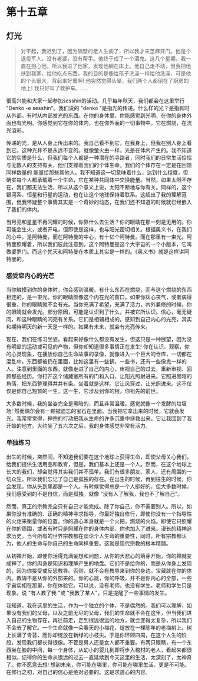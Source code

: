 # 第十五章
## 灯光
>对不起，我迟到了，因为隔壁的老人生病了，所以我才来芝麻开门。他是个退役军人，没有老婆，没有帮手。他终于成了一个酒鬼。这几个星期，我一直在担心他，所以我进了他家，发现他躺在床上。他自己走不动，但我把他扶到我家，给他吃点东西。我的目的是像给孩子洗澡一样给他洗澡，可是他的个头很大，背起来好重啊! 他突然觉得头晕，我们两个人都倒在了厨房的地上! 我只好叫了救护车。. . .

很高兴能和大家一起参加sesshin的活动。几乎每年秋天，我们都会在这里举行 "Denko -e sesshin"。我们说的 "denko "是指光的传递。什么样的光？是指有时从外部，有时从内部发光的东西。在你的身体里，你能感觉到光明，在你的身体外面也有光明。你感觉到它在你的体内，也在你外面的一切事物中。它在燃烧，在流光溢彩。

传递的光，是从人身上传出来的。我自己看不到它，在我身上，但我在别人身上看到它。这种光并不是永远不变的。就像萤火虫一样，光是在体内产生的。我不知道它的实质是什么，但我们每个人都是一种潜在的寻路者，同时我们的日常生活恰恰与无数人的支持有关，他们支撑着我们的个体生命。我们的个体存在一定是在回馈同样数量的 能量给那些其他人。我不知道这一切意味着什么，达到什么程度，但确实每个人都承载着一个生命，它在某种共同体中交换能量。当然，如果太阳不存在，我们都无法生活，所以从这个意义上说，太阳不断地与你有关。同样的，这个银河系、恒星和行星的运动，也在让这个地球保持着联系。这超出了我的理解范围，但我怀疑整个事情其实是一个奇妙的动态，在我们还不知道的时候就已经嵌入了我们的体内。

当月亮和星星不再闪耀的时候，你靠什么去生活？你的眼睛在那一刻是无用的。你可能会生火，或者开电，但即使是这样，也与阳光密切相关。根据奥义书，在我们的心中，是阿特曼，而在阿特曼的中心，有十亿个阿特曼。而在那里有一束光。阿特曼照耀着，所以我们彼此注意到，这个阿特曼是这个大宇宙的一个小版本，它叫做婆罗门。而这个梵天和阿特曼在本质上其实是一样的。《奥义书》就是这样讲阿特曼的。

### 感受您内心的光芒
当你触摸到你的身体时，你会感到温暖。有什么东西在燃烧，而与这个燃烧的东西相连的，是一束光。你的眼睛颇像这个内在光的窗口。如果你灰心丧气，或者病得很重，你的眼睛就不会有光。当你充满了希望，充满了活力，内外兼修的时候，你的眼睛就会发光。部分原因，可能是认识到了什么，并被它所认识。信心，毫无疑问，和这种眼睛的闪亮有关系。它们是相辅相成的。感知到自己内心的光亮，其实和期待明天的新一天是一样的。如果有未来，就会有光亮传来。

现在，我们在练习坐姿。看起来好像什么都没有发生，但这只是一种展望，因为没有明显的运动或可见的产物，但你却知道很多事情正在发生! 你在认识、观察，你的心灵现象，在播放你自己生命故事的录像，就像进入一个巨大的仓库，一切都在混乱中。东西都被扔在里面，比如这里有一些锅，一些书，还有一些像鬼一样的人。注意到里面的东西，就像走进了自己的内心，审视自己的过去，重新审视、回顾那些经历。你打开这个储藏室所有的门和入口，让阳光照射进来。它照进黑暗的角落，把东西整理得井井有条。坐着就是这样。它让风穿过，让光照进来。这不仅仅是你自己短暂的一生，这一生，它涉及到你的根，你祖先的前世。

大多数时候，我的坐姿完全是黑暗的，而且非常温暖。感觉就像一个发酵的垃圾场! 然而偶尔会有一颗被遗忘的宝石在里面。当我把它拿出来的时候，它就会发光。我常常觉得，禅宗的行动把我从生命的许多沉重中拯救出来。它让我回到了我开始的地方。大约坐了五六次之后，我的身体感觉非常有活力。

### 单独练习
出生的时候，突然间，不知道我们要在这个地球上获得生命，即使父母关心我们，给我们提供生活用品和教育，但是，我们基本上还是一个人。然而，在这个地球上长大的我们，却会觉得其实我们并不孤单。我们有很多朋友、家人，还有周围的一切众生，所以我们忘记了自己是孤独的存在。在出生的时候，再到往生的时候，你会发现，你从头到尾都是一个人。有时候觉得总是一个人挺好的，但大多数时候，我们感受到的不是自信，而是孤独。就像 "没有人了解我，我也不了解自己"。

然而，真正的宗教完全只有自己才能完成。除了你自己，你不需要别人。所以，如果你没有准确的、正确的精神寻求指导，你最好独自修行，即使你没有一个指导性的火炬来衡量你的位置。你的道心本身就是一个火把，燃烧的火焰。即使它只照耀在你的周围，或者有时只是照耀在你的身体内部，你也加入了进来。漫长的精神追求历史。当今所有的世界宗教都在谈论个人生命的重要性，同时，所有宗教都认为，他人的生命与你自己的生命同样重要。这就是现代宗教的根本精髓。

从初禅开始，即使你活得充满妄想和问题，从你的大悲心的萌芽开始，你的禅就变成禅了。你的肉身是知识和理解产生的地盘。它们不是给你的，而是从你身上发现的，因为你接受或反思教导。否则，就不会有教导来到你的身边。宝藏就在你的体内。教诲不是从你的外部来的。你的心跳，你的呼吸，并不是你内心的全部，一些宇宙实相在那里，你在体验它。可以说，没有老师，也没有学生。老师和学生只是现象。说 "有人教了我 "或 "我教了某人"，只是提醒了一些事情的发生。

我知道，我在这里的生活，作为一个独立的个体，不是偶然的。我们可以理解，如果没有我们的父母，以及之前无尽的父母，我们的生命就不会在这里，但当我们进入自己的生物存在，再往前走，走到很远很远的地方，就会变得太复杂，所以我们不会去了解它。一个生命就像一朵春天的小梅花，绽放在一棵陈年的老梅树上。树上长满了青苔，而你却绽放在新绿的小枝尖。于是你环顾四周，在这个人生的阶段，发现我们都长得很像。不管是男人还是女人都不重要。有两只眼睛，有一个东西坐在脸的中间，每一个身体，从幼小的婴儿到即将步入棺材的老人，看起来都很相似。记得你的生命从很远的过去一直延续到今天这里的生活，太深刻了，太神奇了。你不愿意去想! 想到未来，你可能在哪里，你可能在哪里生活，更是不可能。
在修行之初，对自己的信心是绝对必要的。这是求道心的内容。